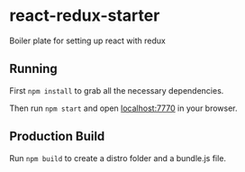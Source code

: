 # react-redux-starter
Boiler plate for setting up react with redux


## Running

First ```npm install``` to grab all the necessary dependencies. 

Then run ```npm start``` and open <localhost:7770> in your browser.

## Production Build

Run ```npm build``` to create a distro folder and a bundle.js file.


